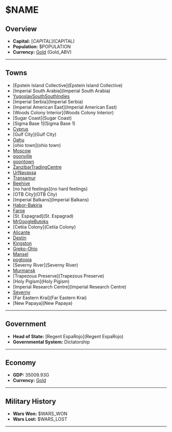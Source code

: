 # $NAME

## Overview

- **Capital:** [$CAPITAL]($CAPITAL)
- **Population:** $POPULATION
- **Currency:** [Gold](Gold) (Gold_ABV)

---

## Towns

- [Epstein Island Collective](Epstein Island Collective)
- [Imperial South Arabia](Imperial South Arabia)
- [YugoslavSouthSouthIndies](YugoslavSouthSouthIndies)
- [Imperial Serbia](Imperial Serbia)
- [Imperial American East](Imperial American East)
- [Woods Colony Interior](Woods Colony Interior)
- [Sugar Coast](Sugar Coast)
- [Sigma Base 1](Sigma Base 1)
- [Cyprus](Cyprus)
- [Gulf City](Gulf City)
- [Oahu](Oahu)
- [ohio town](ohio town)
- [Moscow](Moscow)
- [goonville](goonville)
- [goontown](goontown)
- [ZanzibarTradingCentre](ZanzibarTradingCentre)
- [UrNavassa](UrNavassa)
- [Transamur](Transamur)
- [Beehive](Beehive)
- [no hard feelings](no hard feelings)
- [OTB City](OTB City)
- [Imperial Balkans](Imperial Balkans)
- [Habor-Bakiria](Habor-Bakiria)
- [Faroe](Faroe)
- [St. Espagrad](St. Espagrad)
- [MrGoogleButoks](MrGoogleButoks)
- [Cetiia Colony](Cetiia Colony)
- [Alicante](Alicante)
- [Destin](Destin)
- [Kingston](Kingston)
- [Greko-Ohio](Greko-Ohio)
- [Mansel](Mansel)
- [pogtopia](pogtopia)
- [Severny River](Severny River)
- [Murmansk](Murmansk)
- [Trapezous Preserve](Trapezous Preserve)
- [Holy Pigism](Holy Pigism)
- [Imperial Research Centre](Imperial Research Centre)
- [Severny](Severny)
- [Far Eastern Krai](Far Eastern Krai)
- [New Papaya](New Papaya)

---

## Government

- **Head of State:** [Regent EspaRojo](Regent EspaRojo)
- **Governmental System:** Dictatorship

---

## Economy

- **GDP:** 35009.93G
- **Currency:** [Gold](Gold)

---

## Military History

- **Wars Won:** $WARS_WON
- **Wars Lost:** $WARS_LOST

---

